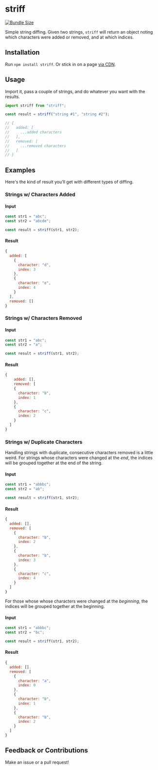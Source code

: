 # striff

[![Bundle Size](https://badgen.net/bundlephobia/minzip/striff)](https://bundlephobia.com/result?p=striff)

Simple string diffing. Given two strings, `striff` will return an object noting which characters were added or removed, and at which indices.

## Installation

Run `npm install striff`. Or stick in on a page [via CDN](https://unpkg.com/striff).

## Usage

Import it, pass a couple of strings, and do whatever you want with the results.

```js
import striff from "striff";

const result = striff("string #1", "string #2");

// {
//   added: [
//     ...added characters
//   ],
//   removed: [
//     ...removed characters
//   ]
// }
```

## Examples

Here's the kind of result you'll get with different types of diffing.

### Strings w/ Characters Added

#### Input

```js
const str1 = "abc";
const str2 = "abcde";

const result = striff(str1, str2);
```

#### Result

```js
{
  added: [
    {
      character: "d",
      index: 3
    },
    {
      character: "e",
      index: 4
    }
  ],
  removed: []
}
```

### Strings w/ Characters Removed

#### Input

```js
const str1 = "abc";
const str2 = "a";

const result = striff(str1, str2);
```

#### Result

```js
{
    added: [],
    removed: [
    {
      character: "b",
      index: 1
    },
    {
      character: "c",
      index: 2
    }
  ]
}
```

### Strings w/ Duplicate Characters

Handling strings with duplicate, consecutive characters removed is a little weird. For strings whose characters were changed at the _end_, the indices will be grouped together at the end of the string.

#### Input

```js
const str1 = "abbbc";
const str2 = "ab";

const result = striff(str1, str2);
```

#### Result

```js
{
  added: [],
  removed: [
    {
      character: "b",
      index: 2
    },
    {
      character: "b",
      index: 3
    },
    {
      character: "c",
      index: 4
    }
  ]
}
```

For those whose whose characters were changed at the _beginning_, the indices will be grouped together at the beginning.

#### Input

```js
const str1 = "abbbc";
const str2 = "bc";

const result = striff(str1, str2);
```

#### Result

```js
{
  added: [].
  removed: [
    {
      character: "a",
      index: 0
    },
    {
      character: "b",
      index: 1
    },
    {
      character: "b",
      index: 2
    }
  ]
}
```

## Feedback or Contributions

Make an issue or a pull request!
